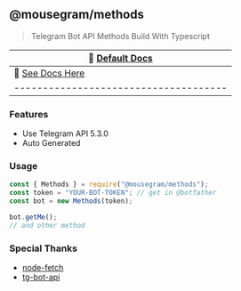 ## @mousegram/methods
> Telegram Bot API Methods Build With Typescript 

| 📖 [Default Docs](https://core.telegram.org/bots/api#available-methods)|
|------------------------------------------------------------------------|
| 📖 [See Docs Here](docs/modules.md) |
|-------------------------------------|

### Features
- Use Telegram API 5.3.0
- Auto Generated

### Usage
```js
const { Methods } = require("@mousegram/methods");
const token = "YOUR-BOT-TOKEN"; // get in @botfather
const bot = new Methods(token);

bot.getMe();
// and other method
```

### Special Thanks
- [node-fetch](https://github.com/node-fetch/node-fetch)
- [tg-bot-api](https://ark0f.github.io/tg-bot-api)